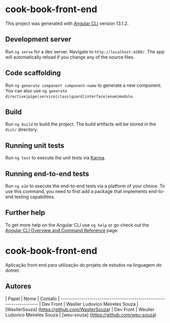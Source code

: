 # cook-book-front-end

This project was generated with [Angular CLI](https://github.com/angular/angular-cli) version 13.1.2.

## Development server

Run `ng serve` for a dev server. Navigate to `http://localhost:4200/`. The app will automatically reload if you change any of the source files.

## Code scaffolding

Run `ng generate component component-name` to generate a new component. You can also use `ng generate directive|pipe|service|class|guard|interface|enum|module`.

## Build

Run `ng build` to build the project. The build artifacts will be stored in the `dist/` directory.

## Running unit tests

Run `ng test` to execute the unit tests via [Karma](https://karma-runner.github.io).

## Running end-to-end tests

Run `ng e2e` to execute the end-to-end tests via a platform of your choice. To use this command, you need to first add a package that implements end-to-end testing capabilities.

## Further help

To get more help on the Angular CLI use `ng help` or go check out the [Angular CLI Overview and Command Reference](https://angular.io/cli) page.

# cook-book-front-end
Aplicação front end para utilização do projeto de estudos na linguagem do dotnet.

## Autores
| Papel                         | Nome                              | Contato                                          | -------------------------------------------------------------------
| Dev Front                     | Wasller Luduvico Meireles Souza   | [WasllerSouza] (https://github.com/WasllerSouza)
| Dev Front                     | Weuller Luduvico Meireles Souza   | [weu-souza] (https://github.com/weu-souza)
